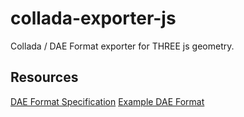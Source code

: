 # collada-exporter-js

Collada / DAE Format exporter for THREE js geometry.

## Resources
[DAE Format Specification](https://www.khronos.org/collada/)
[Example DAE Format](http://gis.zcu.cz/projekty/3DGIS/HelloCube/DAE/dae.html)
